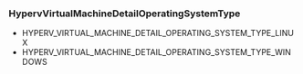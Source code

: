 ### HypervVirtualMachineDetailOperatingSystemType


- HYPERV_VIRTUAL_MACHINE_DETAIL_OPERATING_SYSTEM_TYPE_LINUX
- HYPERV_VIRTUAL_MACHINE_DETAIL_OPERATING_SYSTEM_TYPE_WINDOWS
